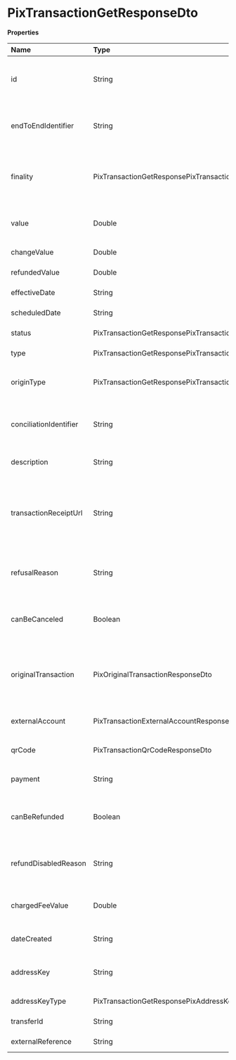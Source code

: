 # PixTransactionGetResponseDto

**Properties**

| Name                   | Type                                                     | Required | Description                                                                |
| :--------------------- | :------------------------------------------------------- | :------- | :------------------------------------------------------------------------- |
| id                     | String                                                   | ❌       | Unique identifier of the Pix transaction in Asaas                          |
| endToEndIdentifier     | String                                                   | ❌       | Pix transaction identifier at the Central Bank                             |
| finality               | PixTransactionGetResponsePixTransactionCashValueFinality | ❌       | Used to indicate whether it is a Withdrawal or Change                      |
| value                  | Double                                                   | ❌       | Transaction or Withdrawal Value                                            |
| changeValue            | Double                                                   | ❌       | Change value                                                               |
| refundedValue          | Double                                                   | ❌       | Value reversed                                                             |
| effectiveDate          | String                                                   | ❌       | Transaction date                                                           |
| scheduledDate          | String                                                   | ❌       | Schedule date                                                              |
| status                 | PixTransactionGetResponsePixTransactionStatus            | ❌       | Transaction status                                                         |
| type                   | PixTransactionGetResponsePixTransactionType              | ❌       | Transaction type                                                           |
| originType             | PixTransactionGetResponsePixTransactionOriginType        | ❌       | Indicates the origin of the transaction                                    |
| conciliationIdentifier | String                                                   | ❌       | QrCode identifier linked to the transaction                                |
| description            | String                                                   | ❌       | Description about the transaction                                          |
| transactionReceiptUrl  | String                                                   | ❌       | Proof of transaction will be available after the transaction is confirmed. |
| refusalReason          | String                                                   | ❌       | Reason why the transaction was declined                                    |
| canBeCanceled          | Boolean                                                  | ❌       | Indicates whether the transaction can be canceled                          |
| originalTransaction    | PixOriginalTransactionResponseDto                        | ❌       | Original transaction information if a chargeback has occurred              |
| externalAccount        | PixTransactionExternalAccountResponseDto                 | ❌       | Information about the recipient                                            |
| qrCode                 | PixTransactionQrCodeResponseDto                          | ❌       | Information about QrCode                                                   |
| payment                | String                                                   | ❌       | Unique billing identifier                                                  |
| canBeRefunded          | Boolean                                                  | ❌       | Indicates whether the transaction can be refunded                          |
| refundDisabledReason   | String                                                   | ❌       | Reason why the chargeback was disabled                                     |
| chargedFeeValue        | Double                                                   | ❌       | Debit or credit fee for the transaction                                    |
| dateCreated            | String                                                   | ❌       | Transaction creation date                                                  |
| addressKey             | String                                                   | ❌       | Pix key when the transaction is a credit                                   |
| addressKeyType         | PixTransactionGetResponsePixAddressKeyType               | ❌       | Pix key type                                                               |
| transferId             | String                                                   | ❌       | Transfer identifier                                                        |
| externalReference      | String                                                   | ❌       | Free search field                                                          |

<!-- This file was generated by liblab | https://liblab.com/ -->
